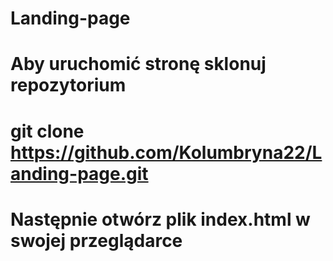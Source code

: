 # Landing-page

# Aby uruchomić stronę sklonuj repozytorium
# git clone https://github.com/Kolumbryna22/Landing-page.git
#
# Następnie otwórz plik index.html w swojej przeglądarce